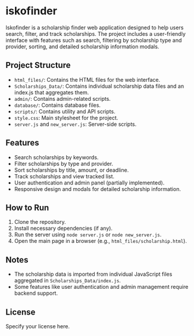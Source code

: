 # iskofinder

Iskofinder is a scholarship finder web application designed to help users search, filter, and track scholarships. The project includes a user-friendly interface with features such as search, filtering by scholarship type and provider, sorting, and detailed scholarship information modals.

## Project Structure

- `html_files/`: Contains the HTML files for the web interface.
- `Scholarships_Data/`: Contains individual scholarship data files and an index.js that aggregates them.
- `admin/`: Contains admin-related scripts.
- `database/`: Contains database files.
- `scripts/`: Contains utility and API scripts.
- `style.css`: Main stylesheet for the project.
- `server.js` and `new_server.js`: Server-side scripts.

## Features

- Search scholarships by keywords.
- Filter scholarships by type and provider.
- Sort scholarships by title, amount, or deadline.
- Track scholarships and view tracked list.
- User authentication and admin panel (partially implemented).
- Responsive design and modals for detailed scholarship information.

## How to Run

1. Clone the repository.
2. Install necessary dependencies (if any).
3. Run the server using `node server.js` or `node new_server.js`.
4. Open the main page in a browser (e.g., `html_files/scholarship.html`).

## Notes

- The scholarship data is imported from individual JavaScript files aggregated in `Scholarships_Data/index.js`.
- Some features like user authentication and admin management require backend support.

## License

Specify your license here.
